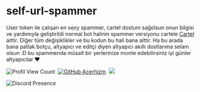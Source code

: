 # self-url-spammer
User token ile çalışan en sexy spammer, cartel dostum sağolsun onun bilgisi ve yardımıyla geliştirildi normal bot halinin spammer versiyonu cartele [Cartel](https://github.com/cartelfx) aittir. Diğer tüm değişiklikler ve bu kodun bu hali bana aittir. Ha bu arada bana patlak botçu, altyapıcı ve editçi diyen altyapıcı akıllı dostlarıma selam olsun :D bu spammerıda müsait bir yerlerinize monte edebilirsiniz iyi günler altyapıcılar ❤️

![Profil View Count](https://komarev.com/ghpvc/?username=Acerhizmq&color=000000)&nbsp;
[![GitHub Acerhizm](https://img.shields.io/github/followers/Acerhizmq?label=follow&style=social)](https://github.com/Acerhizmq)&nbsp;
<a href="https://instagram.com/acerhizm"><img src="https://img.shields.io/badge/@acerhizm-000000?style=flat&logo=Instagram&logoColor=white"/></a> &nbsp;

![Discord Presence](https://lanyard-profile-readme.vercel.app/api/340047062068494337?theme=dark&bg=1c1c1c&animated=yes&hideDiscrim=false&borderRadius=30px)
